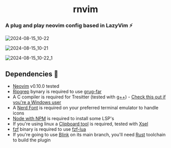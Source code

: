 <h1 align="center">rnvim</h1>

### A plug and play neovim config based in LazyVim ⚡️

![2024-08-15_10-22](https://github.com/user-attachments/assets/1c9fc08d-b7fa-4c35-a1e7-1e50c6e1978b)

![2024-08-15_10-21](https://github.com/user-attachments/assets/aa5bc521-409d-4b04-b15f-963cd086880c)

![2024-08-15_10-22_1](https://github.com/user-attachments/assets/c83a804f-4165-421e-a8b2-13601b9e54e7)

## Dependencies 🧩

- [Neovim](https://github.com/neovim/neovim) v0.10.0 tested
- [Ripgrep](https://github.com/BurntSushi/ripgrep) bynary is required to use [grug-far](https://github.com/MagicDuck/grug-far.nvim)
- A C compiler is required for Tresitter (tested with [g++](https://gcc.gnu.org/)) - [Check this out if you're a Windows user](https://github.com/nvim-treesitter/nvim-treesitter/wiki/Windows-support)
- A [Nerd Font](https://www.nerdfonts.com/) is required on your preferred terminal emulator to handle icons
- [Node with NPM](https://nodejs.org/es) is required to install some LSP's
- If you're using linux a [Clipboard tool](https://neovim.io/doc/user/provider.html#provider-clipboard) is required, tested with [Xsel](https://github.com/kfish/xsel)
- [fzf](https://github.com/junegunn/fzf) binary is required to use [fzf-lua](https://github.com/ibhagwan/fzf-lua)
- If you're going to use [Blink](https://github.com/Saghen/blink.cmp) on its main branch, you'll need [Rust](https://www.rust-lang.org/learn/get-started) toolchain to build the plugin
